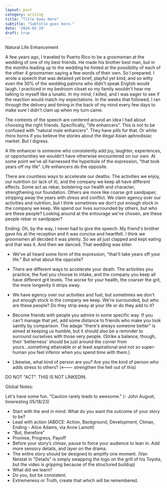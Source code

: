 ```yaml
---
layout: post
category: writing
title: "Title Goes Here"
subtitle: "Subtitle goes here."
date: '2024-02-19'
draft: true
---
```


Natural Life Enhancement

A few years ago, I traveled to Puerto Rico to be a groomsman at the wedding of one of my best friends. He made his brother best man, but in the months leading up to the wedding he hinted at the possibility of each of the other 4 groomsmen saying a few words of their own. So I prepared. I wrote a speech that was detailed yet brief, playful yet kind, and so witty even the 30% of the wedding patrons who didn't speak English would laugh. I practiced in my bedroom closet so my family wouldn't hear me talking to myself like a lunatic. In my mind, I killed, and I was eager to see if the reaction would match my expectations. In the weeks that followed, I ran through the delivery and timing in the back of my mind every few days to make sure I didn't clam up when my turn came.

The contents of the speech are centered around an idea I had about choosing the right friends. Specifically, "life enhancers". This is not to be confused with "natural male enhancers". They have pills for that. Or white rhino horns if you believe the stories about the illegal Asian aphrodisiac market. But I digress.

A life enhancer is someone who consistently add joy, laughter, experiences, or opportunities we wouldn't have otherwise encountered on our own. At some point we've all harnessed the hyperbole of the expression, "that took years off my life". Life enhancers do the opposite.

There are countless ways to accelerate our deaths. The activities we enjoy, our nutrition (or lack of it), and the company we keep all have different effects. Some act as rebar, bolstering our health and character, strengthening our foundation. Others are more like coarse grit sandpaper, stripping away the years with stress and conflict. We claim agency over our activities and nutrition, but I think sometimes we don't put enough stock in the company we keep. We spend our lives surrounded by others, but who are these people? Looking around at the entourage we've chosen, are these people rebar or sandpaper?

<!-- Notes for NEXT TIIIIMMMME (sing-songed like the narrator of a Hanna Barbara cartoon): Maybe add the people you admire part. Maybe add something about the skiing? Add the ending. -->



Ending: Oh, by the way, I never had to give the speech. My friend's brother gave his at the reception and it was concise and heartfelt. I think we groomsmen all decided it was plenty. So we all just clapped and kept eating and that was it. And then we danced. That wedding was killer.






- We've all heard some form of the expression, "that'll take years off your life." But what about the opposite?

- There are different ways to accelerate your death. The activities you practice, the fuel you choose to intake, and the company you keep all have different grit levels. The worse for your health, the coarser the grit, the more longevity it strips away.

- We have agency over our activities and fuel, but sometimes we don't put enough stock in the company we keep. We're surrounded, but who are these people? Do they strip away at your life or do they add to it?

- Become friends with people you admire in some specific way. If you can't manage that yet, add some distance to friends who make you look saintly by comparison. The adage "there's always someone better" is aimed at keeping us humble, but it should also be a reminder to surround ourselves with those very people. (Strike a balance, though, their 'betterness' should be just around the corner from yours...something attainable or at least aspirational and not so super-human you feel inferior when you spend time with them.)

- Likewise, what kind of person are you? Are you the kind of person who adds stress to others? (<--- strengthen the hell out of this)





DO NOT "ACT". THIS IS NOT LINKEDIN.

Global Notes:

Let's have some fun. "Caution rarely leads to awesome." (- John August, Inneresting 05/18/23)

- Start with the end in mind: What do you want the outcome of your story to be?
- Lead with action (ABDCE: Action, Background, Development, Climax, Ending - Alice Adams, via Anne Lamott)
- “But, therefore”
- Promise, Progress, Payoff
- Before your story’s climax, pause to force your audience to lean in. Add more sensory details, and layer on the drama.
- The entire story should be designed to amplify one moment. (Van Neistat in "Details" is simply swapping the logo on the grill of his Toyota, but the video is gripping because of the structured buildup)
- What did we learn?
- Do you, but be consistent.
- Extremeness or Truth, create that which will be remembered.